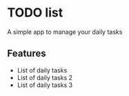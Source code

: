# TODO list
A simple app to manage your daily tasks

## Features
* List of daily tasks
* List of daily tasks 2
* List of daily tasks 3
